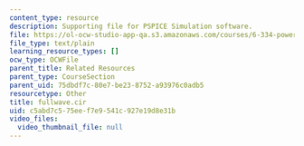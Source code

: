 ```yaml
---
content_type: resource
description: Supporting file for PSPICE Simulation software.
file: https://ol-ocw-studio-app-qa.s3.amazonaws.com/courses/6-334-power-electronics-spring-2007/c5abd7c575eef7e9541c927e19d8e31b_fullwave.cir
file_type: text/plain
learning_resource_types: []
ocw_type: OCWFile
parent_title: Related Resources
parent_type: CourseSection
parent_uid: 75dbdf7c-80e7-be23-8752-a93976c0adb5
resourcetype: Other
title: fullwave.cir
uid: c5abd7c5-75ee-f7e9-541c-927e19d8e31b
video_files:
  video_thumbnail_file: null
---
```

